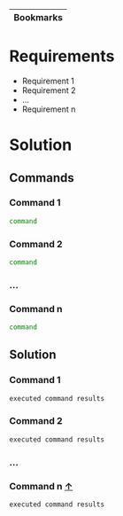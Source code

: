 |Bookmarks <a name=bookmarks></a>
|-

# Requirements

- Requirement 1
- Requirement 2
- ...
- Requirement n

# Solution

## Commands

### Command 1

```sh
command
```

### Command 2

```sh
command
```

### ...

### Command n

```sh
command
```

## Solution

### Command 1

```sh
executed command results
```

### Command 2

```sh
executed command results
```

### ...

### Command n [↑](#bookmarks)

```sh
executed command results
```